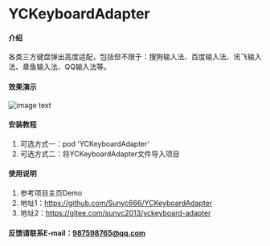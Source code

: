 # YCKeyboardAdapter

#### 介绍
各类三方键盘弹出高度适配，包括但不限于：搜狗输入法、百度输入法、讯飞输入法、章鱼输入法、QQ输入法等。 

#### 效果演示 
![image text](https://ss1.bdstatic.com/70cFuXSh_Q1YnxGkpoWK1HF6hhy/it/u=3355464299,584008140&fm=26&gp=0.jpg)

#### 安装教程

1.  可选方式一：pod 'YCKeyboardAdapter'
2.  可选方式二：将YCKeyboardAdapter文件导入项目

#### 使用说明

1.  参考项目主页Demo
2.  地址1：https://github.com/Sunyc666/YCKeyboardAdapter
3.  地址2：https://gitee.com/sunyc2013/yckeyboard-adapter

#### 反馈请联系E-mail：987598765@qq.com

